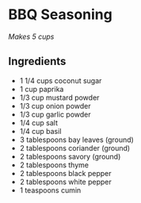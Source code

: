 # BBQ Seasoning

*Makes 5 cups*

## Ingredients

* 1 1/4 cups coconut sugar
* 1 cup paprika
* 1/3 cup mustard powder
* 1/3 cup onion powder
* 1/3 cup garlic powder
* 1/4 cup salt
* 1/4 cup basil
* 3 tablespoons bay leaves (ground)
* 2 tablespoons coriander (ground)
* 2 tablespoons savory (ground)
* 2 tablespoons thyme
* 2 tablespoons black pepper
* 2 tablespoons white pepper
* 1 teaspoons cumin